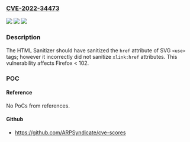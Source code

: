 ### [CVE-2022-34473](https://cve.mitre.org/cgi-bin/cvename.cgi?name=CVE-2022-34473)
![](https://img.shields.io/static/v1?label=Product&message=Firefox&color=blue)
![](https://img.shields.io/static/v1?label=Version&message=unspecified%20&color=brightgreen)
![](https://img.shields.io/static/v1?label=Vulnerability&message=HTML%20Sanitizer%20could%20have%20been%20bypassed%20via%20use%20tags&color=brightgreen)

### Description

The HTML Sanitizer should have sanitized the <code>href</code> attribute of SVG <code>&lt;use&gt;</code> tags; however it incorrectly did not sanitize <code>xlink:href</code> attributes. This vulnerability affects Firefox < 102.

### POC

#### Reference
No PoCs from references.

#### Github
- https://github.com/ARPSyndicate/cve-scores


